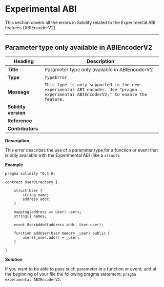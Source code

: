 # Experimental ABI

This section covers all the errors in Solidity related to the Experimental ABI features (ABIEncoderV2).

---

## Parameter type only available in ABIEncoderV2

|Heading|Description|
|-|-|
|**Title**|Parameter type only available in ABIEncoderV2|
|**Type**|`TypeError`|
|**Message**|```This type is only supported in the new experimental ABI encoder. Use "pragma experimental ABIEncoderV2;" to enable the feature.```|
|**Solidity version**||
|**Reference**||
|**Contributors**||


**Description**

This error describes the use of a parameter type for a function or event that is only available with the Experimental ABI (like a `struct`).

**Example**

```
pragma solidity ^0.5.0;

contract UserDirectory {
    
    struct User {
        string name;
        address addr;
    }

    mapping(address => User) users;
    string[] names;

    event UserAdded(address addr, User user);

    function addUser(User memory _user) public {
        users[_user.addr] = _user;
    }
    
}
```

**Solution**

If you want to be able to pass such parameter in a function or event, add at the beginning of your file the following pragma statement: `pragma experimental ABIEncoderV2`.